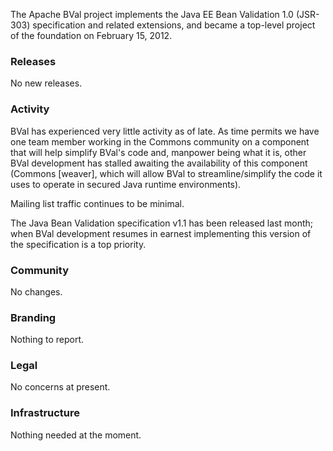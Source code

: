 

The Apache BVal project implements the Java EE Bean Validation 1.0 (JSR-303)
specification and related extensions, and became a top-level project of the
foundation on February 15, 2012.

### Releases ###
No new releases.

### Activity ###
BVal has experienced very little activity as of late. As time permits we have
one team member working in the Commons community on a component that will help
simplify BVal's code and, manpower being what it is, other BVal development
has stalled awaiting the availability of this component (Commons [weaver],
which will allow BVal to streamline/simplify the code it uses to operate in
secured Java runtime environments).

Mailing list traffic continues to be minimal.

The Java Bean Validation specification v1.1 has been released last month;
when BVal development resumes in earnest implementing this version of the
specification is a top priority.

### Community  ###
No changes.

### Branding ###
Nothing to report.

### Legal ###
No concerns at present.

### Infrastructure ###
Nothing needed at the moment.
